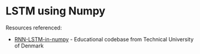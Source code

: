 # LSTM using Numpy

Resources referenced:
- [RNN-LSTM-in-numpy](https://github.com/CaptainE/RNN-LSTM-in-numpy) - Educational codebase from Technical University of Denmark